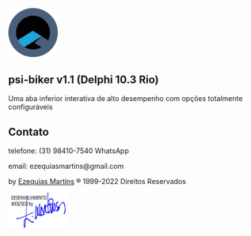 <img src="Imagens/psi-software.png" width="100"><br>
## psi-biker v1.1 (Delphi 10.3 Rio)
Uma aba inferior interativa de alto desempenho com opções totalmente configuráveis

<!--img src="Imagens/psi-biker-1.jpg" width="100" --> 
<!--img src="Imagens/psi-biker-2.jpg" width="100" --> 
<!--img src="Imagens/psi-biker-3.jpg" width="100" --> 

## Contato
<p>telefone: (31) 98410-7540 WhatsApp</p>
<p>email: ezequiasmartins@gmail.com</p>
<p>by <a href="https://ezequiasmartins.blogspot.com/" target="_blank">Ezequias Martins</a> ® 1999-2022 Direitos Reservados</p>
<p><a href="https://ezequiasmartins.blogspot.com/" target="_blank"><img src="Imagens/assinatura.jpg"></a></p>
